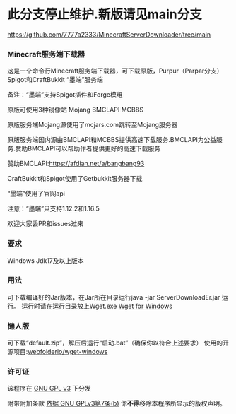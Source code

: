 # 此分支停止维护.新版请见main分支
https://github.com/7777a2333/MinecraftServerDownloader/tree/main

### Minecraft服务端下载器
这是一个命令行Minecraft服务端下载器，可下载原版，Purpur（Parpar分支）Spigot和CraftBukkit “墨端”服务端

备注：“墨端”支持Spigot插件和Forge模组

原版可使用3种镜像站 Mojang BMCLAPI MCBBS

原版服务端Mojang源使用了mcjars.com跳转至Mojang服务器

原版服务端国内源由BMCLAPI和MCBBS提供高速下载服务.BMCLAPI为公益服务.赞助BMCLAPI可以帮助作者提供更好的高速下载服务

赞助BMCLAPI:https://afdian.net/a/bangbang93

CraftBukkit和Spigot使用了Getbukkit服务器下载

“墨端”使用了官网api

注意：“墨端”只支持1.12.2和1.16.5

欢迎大家丢PR和issues过来

### 要求
Windows Jdk17及以上版本
### 用法
可下载编译好的Jar版本，在Jar所在目录运行java -jar ServerDownloadEr.jar 运行。
运行时请在运行目录放上Wget.exe
[Wget for Windows](https://github.com/webfolderio/wget-windows)
### 懒人版
可下载“default.zip”，解压后运行“启动.bat”（确保你以符合上述要求）
使用的开源项目:[webfolderio/wget-windows](https://github.com/webfolderio/wget-windows)
### 许可证
该程序在 [GNU GPL v3](https://www.gnu.org/licenses/gpl-3.0.html) 下分发

附带附加条款
[依据 GNU GPLv3第7条(b)](https://github.com/7777a2333/MinecraftServerDownloader/blob/main/LICENSE#L368-L370)
你**不得**移除本程序所显示的版权声明。
